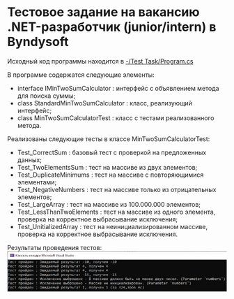 # Тестовое задание на вакансию .NET-разработчик (junior/intern) в Byndysoft
Исходный код программы находится в [-/Test Task/Program.cs](https://github.com/punkmyduck/-/blob/main/Test%20Task/Program.cs)

В программе содержатся следующие элементы:
- interface IMinTwoSumCalculator : интерфейс с объявлением метода для поиска суммы;
- class StandardMinTwoSumCalculator : класс, реализующий интерфейс;
- class MinTwoSumCalculatorTest : класс с тестами реализованного метода.

Реализованы следующие тесты в классе MinTwoSumCalculatorTest:
- Test_CorrectSum : базовый тест с проверкой на предложенных данных;
- Test_TwoElementsSum : тест на массиве из двух элементов;
- Test_DuplicateMinimums : тест на массиве с повторяющимися элементами;
- Test_NegativeNumbers : тест на массиве только из отрицательных элементов;
- Test_LargeArray : тест на массиве из 100.000.000 элементов;
- Test_LessThanTwoElements : тест на массиве из одного элемента, проверка на корректное выбрасывание исключения;
- Test_UnitializedArray : тест на неинициализированном массиве, проверка на корректное выбрасывание исключения.

Результаты проведения тестов:
![Скриншот вывода консоли с результатами тестов](TestResults.bmp)
